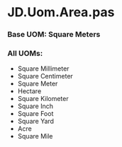 # JD.Uom.Area.pas

### Base UOM: Square Meters

### All UOMs:
- Square Millimeter
- Square Centimeter
- Square Meter
- Hectare
- Square Kilometer
- Square Inch
- Square Foot
- Square Yard
- Acre
- Square Mile
